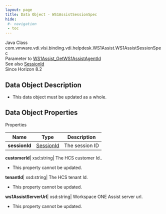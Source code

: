 ```yaml
---
layout: page
title: Data Object - WS1AssistSessionSpec
hide:
 #- navigation
 - toc
---
```






Java Class
    com.vmware.vdi.vlsi.binding.vdi.helpdesk.WS1Assist.WS1AssistSessionSpec  
Parameter to
     [WS1Assist_GetWS1AssistAgentId](vdi.helpdesk.WS1Assist.md#getWS1AssistAgentId)  
See also
     [SessionId](vdi.entity.SessionId.md)  
Since 
    Horizon 8.2

## Data Object Description 

  * This data object must be updated as a whole.



## Data Object Properties

Properties

Name |  Type |  Description   
---|---|---  
**sessionId**| [SessionId](vdi.entity.SessionId.md)|  The session ID   
  
**customerId**|  xsd:string|  The HCS customer Id..   


* This property cannot be updated.

  
**tenantId**|  xsd:string|  The HCS tenant Id.   


* This property cannot be updated.

  
**ws1AssistServerUrl**|  xsd:string|  Workspace ONE Assist server url.   


* This property cannot be updated.

  
  
  
   
  
  


